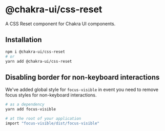 # @chakra-ui/css-reset

A CSS Reset component for Chakra UI components.

## Installation

```sh
npm i @chakra-ui/css-reset
# or
yarn add @chakra-ui/css-reset
```

## Disabling border for non-keyboard interactions

We've added global style for `focus-visible` in event you need to remove focus
styles for non-keyboard interactions.

```bash
# as a dependency
yarn add focus-visible

# at the root of your application
import "focus-visible/dist/focus-visible"
```

